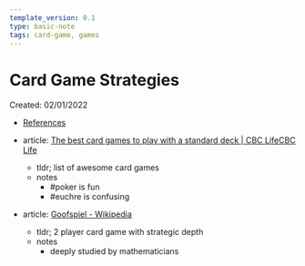 ```yaml
---
template_version: 0.1
type: basic-note
tags: card-game, games
---
```

# Card Game Strategies

Created: 02/01/2022

- [References](#references)

- article: [The best card games to play with a standard deck | CBC LifeCBC Life](https://www.cbc.ca/life/culture/the-best-card-games-to-play-with-a-standard-deck-1.5836447)
  - tldr; list of awesome card games
  - notes
    - #poker is fun
    - #euchre is confusing
- article: [Goofspiel - Wikipedia](https://en.wikipedia.org/wiki/Goofspiel)
  - tldr; 2 player card game with strategic depth
  - notes
    - deeply studied by mathematicians
